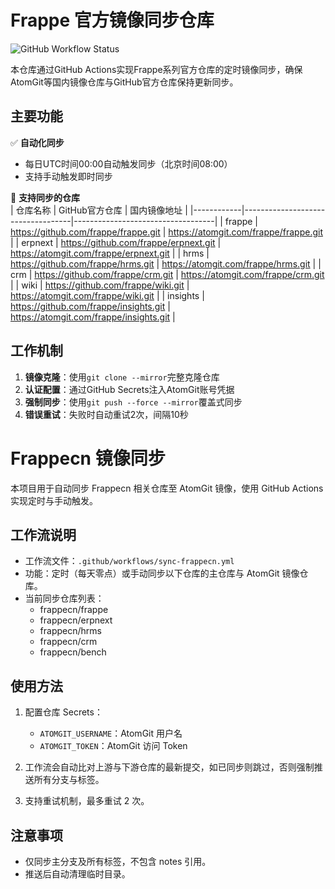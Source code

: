 # Frappe 官方镜像同步仓库

![GitHub Workflow Status](https://img.shields.io/github/actions/workflow/status/wolono/sync/sync-frappe.yml?label=镜像同步)

本仓库通过GitHub Actions实现Frappe系列官方仓库的定时镜像同步，确保AtomGit等国内镜像仓库与GitHub官方仓库保持更新同步。

## 主要功能

✅ **自动化同步**  
- 每日UTC时间00:00自动触发同步（北京时间08:00）
- 支持手动触发即时同步

🔄 **支持同步的仓库**  
| 仓库名称   | GitHub官方仓库                      | 国内镜像地址                        |
|------------|-----------------------------------|-----------------------------------|
| frappe     | <https://github.com/frappe/frappe.git> | <https://atomgit.com/frappe/frappe.git> |
| erpnext    | <https://github.com/frappe/erpnext.git> | <https://atomgit.com/frappe/erpnext.git> |
| hrms       | <https://github.com/frappe/hrms.git>    | <https://atomgit.com/frappe/hrms.git>    |
| crm        | <https://github.com/frappe/crm.git>     | <https://atomgit.com/frappe/crm.git>     |
| wiki       | <https://github.com/frappe/wiki.git>    | <https://atomgit.com/frappe/wiki.git>    |
| insights   | <https://github.com/frappe/insights.git> | <https://atomgit.com/frappe/insights.git> |

## 工作机制

1. **镜像克隆**：使用`git clone --mirror`完整克隆仓库
2. **认证配置**：通过GitHub Secrets注入AtomGit账号凭据
3. **强制同步**：使用`git push --force --mirror`覆盖式同步
4. **错误重试**：失败时自动重试2次，间隔10秒

# Frappecn 镜像同步

本项目用于自动同步 Frappecn 相关仓库至 AtomGit 镜像，使用 GitHub Actions 实现定时与手动触发。

## 工作流说明

- 工作流文件：`.github/workflows/sync-frappecn.yml`
- 功能：定时（每天零点）或手动同步以下仓库的主仓库与 AtomGit 镜像仓库。
- 当前同步仓库列表：
  - frappecn/frappe
  - frappecn/erpnext
  - frappecn/hrms
  - frappecn/crm
  - frappecn/bench

## 使用方法

1. 配置仓库 Secrets：
   - `ATOMGIT_USERNAME`：AtomGit 用户名
   - `ATOMGIT_TOKEN`：AtomGit 访问 Token

2. 工作流会自动比对上游与下游仓库的最新提交，如已同步则跳过，否则强制推送所有分支与标签。

3. 支持重试机制，最多重试 2 次。

## 注意事项

- 仅同步主分支及所有标签，不包含 notes 引用。
- 推送后自动清理临时目录。